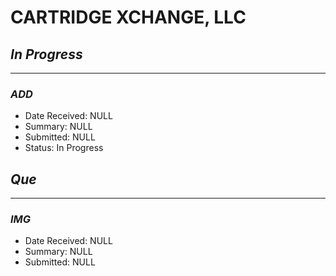 # CARTRIDGE XCHANGE, LLC

## *In Progress*
--------------------

### *ADD*

- Date Received: NULL
- Summary: NULL
- Submitted: NULL
- Status: In Progress

## *Que*
-----------------------------------
### *IMG*
- Date Received: NULL
- Summary:  NULL
- Submitted: NULL
